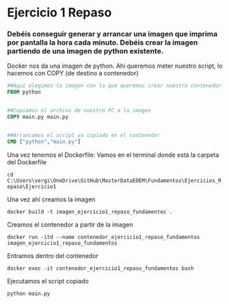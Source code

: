 # Ejercicio 1 Repaso

### Debéis conseguir generar y arrancar una imagen que imprima por pantalla la hora cada minuto. Debéis crear la imagen partiendo de una imagen de python existente.

Docker nos da una imagen de python. Ahi queremos meter nuestro script, lo hacemos con COPY (de destino a contenedor)

```dockerfile
##Aquí elegimos la imagen con la que queremos crear nuestro contenedor
FROM python  


##Copiamos el archivo de nuestro PC a la imagen
COPY main.py main.py   


##Arrancamos el script ya copiado en el contenedor
CMD ["python","main.py"]   

```

Una vez tenemos el Dockerfile: Vamos en el terminal donde está la carpeta del Dockerfile

`cd C:\Users\sergi\OneDrive\GitHub\MasterDataEDEM\Fundamentos\Ejercicios_Repaso\Ejercicio1`

Una vez ahí creamos la imagen

`docker build -t imagen_ejercicio1_repaso_fundamentos .`

Creamos el contenedor a partir de la imagen

`docker run -itd --name contenedor_ejercicio1_repaso_fundamentos  imagen_ejercicio1_repaso_fundamentos`

Entramos dentro del contenedor

`docker exec -it contenedor_ejercicio1_repaso_fundamentos bash`

Ejecutamos el script copiado

`python main.py`

